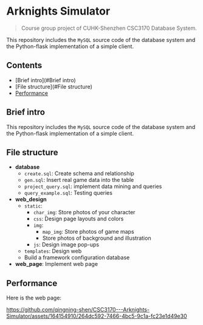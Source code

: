 # Arknights Simulator
> Course group project of CUHK-Shenzhen CSC3170 Database System.
>

This repository includes the `MySQL` source code of the database system and the Python-flask implementation of a simple client.

## Contents

- [Brief intro](#Brief intro)
- [File structure](#File structure)
- [Performance](#Performance)


## Brief intro

This repository includes the `MySQL` source code of the database system and the Python-flask implementation of a simple client.

## File structure

- **database**
  - `create.sql`: Create schema and relationship
  - `gen.sql`: Insert real game data into the table
  - `project_query.sql`: implement data mining and queries
  - `query_example.sql`: Testing queries
- **web_design**
  - `static`:
    - `char_img`: Store photos of your character
    - `css`: Design page layouts and colors
    - `img`:
      - `map_img`: Store photos of game maps
      - Store photos of background and illustration
    - `js`: Design image pop-ups
  - `templates`: Design web
  - Build a framework configuration database
- **web_page**: Implement web page

## Performance

Here is the web page:

https://github.com/qingning-shen/CSC3170---Arknights-Simulator/assets/164154910/264dc592-7466-4bc5-9c1a-fc23e1d49e30

